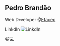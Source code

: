 ## Pedro Brandão 

Web Developer @[Efacec](http://www.http://www.efacec.pt/)

[LinkdIn](https://www.linkedin.com/in/brandaopj/) ![LinkdIn](https://www.linkedin.com/in/brandaopj) 

:grinning::computer: 
